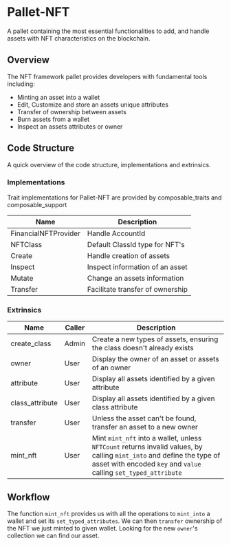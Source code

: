 # Pallet-NFT
A pallet containing the most essential functionalities to add, and handle assets with NFT characteristics on the blockchain.

## Overview
The NFT framework pallet provides developers with fundamental tools including:
* Minting an asset into a wallet
* Edit, Customize and store an assets unique attributes
* Transfer of ownership between assets
* Burn assets from a wallet
* Inspect an assets attributes or owner

## Code Structure
A quick overview of the code structure, implementations and extrinsics.

### Implementations
Trait implementations for Pallet-NFT are provided by composable_traits and composable_support

| Name                 | Description                      |
|----------------------|----------------------------------|
| FinancialNFTProvider | Handle AccountId                 |
| NFTClass             | Default ClassId type for NFT's   |
| Create               | Handle creation of assets        |  
| Inspect              | Inspect information of an asset  |
| Mutate               | Change an assets information     |
| Transfer             | Facilitate transfer of ownership |

### Extrinsics
| Name                      | Caller | Description                                                                                                                                                                               |
|---------------------------|--------|-------------------------------------------------------------------------------------------------------------------------------------------------------------------------------------------|
| create_class              | Admin  | Create a new types of assets, ensuring the class doesn't already exists                                                                                                                   |
| owner                     | User   | Display the owner of an asset or assets of an owner                                                                                                                                       |
| attribute                 | User   | Display all assets identified by a given attribute                                                                                                                                        |
| class_attribute           | User   | Display all assets identified by a given class attribute                                                                                                                                  |
| transfer                  | User   | Unless the asset can't be found, transfer an asset to a new owner                                                                                                                         |
| mint_nft                  | User   | Mint `mint_nft` into a wallet, unless `NFTCount` returns invalid values, by calling `mint_into` and define the type of asset with encoded `key` and `value` calling `set_typed_attribute` |


## Workflow
The function `mint_nft` provides us with all the operations to `mint_into` a wallet and set its `set_typed_attributes`.
We can then `transfer` ownership of the NFT we just minted to given wallet. 
Looking for the new `owner`'s collection we can find our asset.
